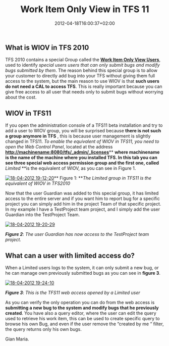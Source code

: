 ﻿---
title: "Work Item Only View in TFS 11"
description: ""
date: 2012-04-18T16:00:37+02:00
draft: false
tags: [Tfs]
categories: [Tfs]
---
## What is WIOV in TFS 2010

TFS 2010 contains a special Group called the [**Work Item Only View Users**](http://msdn.microsoft.com/en-us/library/cc668124.aspx), used to identify *special users users that can only submit bugs and modify bugs submitted by them*. The reason behind this special group is to allow your customer to directly add bug into your TFS without giving them full access to the system, but the main reason to use WIOV is that  **such users do not need a CAL to access TFS**. This is really important because you can give free access to all user that needs only to submit bugs without worrying about the cost.

## WIOV in TFS11

If you open the administration console of a TFS11 beta installation and try to add a user to WIOV group, you will be surprised because  **there is not such a group anymore in TFS** , this is because user management is slightly changed in TFS11. *To enable the equivalent of WIOV in TFS11, you need to open the Web Control Panel*, located at the address [**http://machinename:8080/tfs/\_admin/\_licenses**](http://machinename:8080/tfs/_admin/_licenses)** **where machinename is the name of the machine where you installed TFS. In this tab you can see three special web access permission group and the first one, called** *Limited* **is the equivalent of WIOV, as you can see in Figure 1.

[![18-04-2012 19-12-20](https://www.codewrecks.com/blog/wp-content/uploads/2012/04/18-04-2012-19-12-20_thumb.png "18-04-2012 19-12-20")](https://www.codewrecks.com/blog/wp-content/uploads/2012/04/18-04-2012-19-12-20.png)** Figure 1: ***The Limited group in TFS11 is the equivalent of WIOV in TFS2010*

Now that the user Guardian was added to this special group, it has limited access to the entire server and if you want him to report bug for a specific project you can simply add him in the project Team of that specific project. In my example I have a TestProject team project, and I simply add the user Guardian into the TestProject Team.

[![18-04-2012 19-20-29](https://www.codewrecks.com/blog/wp-content/uploads/2012/04/18-04-2012-19-20-29_thumb.png "18-04-2012 19-20-29")](https://www.codewrecks.com/blog/wp-content/uploads/2012/04/18-04-2012-19-20-29.png)

 ***Figure 2***: *The user Guardian has now access to the TestProject team project.*

## What can a user with limited access do? 

When a Limited users logs to the system, it can only submit a new bug, or he can manage own previously submitted bugs as you can see in  **figure 3**.

[![18-04-2012 19-24-10](https://www.codewrecks.com/blog/wp-content/uploads/2012/04/18-04-2012-19-24-10_thumb.png "18-04-2012 19-24-10")](https://www.codewrecks.com/blog/wp-content/uploads/2012/04/18-04-2012-19-24-10.png)

 ***Figure 3***: *This is the TFS11 web access opened by a Limited user*

As you can verify the only operation you can do from the web access is  **submitting a new bug to the system and modify bugs that he previously created**. You have also a query editor, where the user can edit the query used to retrieve his work item, this can be used to create specific query to browse his own Bug, and even if the user remove the “created by me “ filter, the query returns only his own bugs.

Gian Maria.
